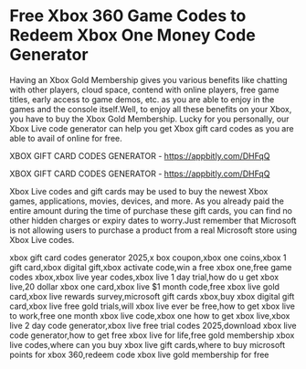 # Free Xbox 360 Game Codes to Redeem Xbox One Money Code Generator

Having an Xbox Gold Membership gives you various benefits like chatting with other players, cloud space, contend with online players, free game titles, early access to game demos, etc. as you are able to enjoy in the games and the console itself.Well, to enjoy all these benefits on your Xbox, you have to buy the Xbox Gold Membership. Lucky for you personally, our Xbox Live code generator can help you get Xbox gift card codes as you are able to avail of online for free.

XBOX GIFT CARD CODES GENERATOR - https://appbitly.com/DHFqQ


XBOX GIFT CARD CODES GENERATOR - https://appbitly.com/DHFqQ

Xbox Live codes and gift cards may be used to buy the newest Xbox games, applications, movies, devices, and more. As you already paid the entire amount during the time of purchase these gift cards, you can find no other hidden charges or expiry dates to worry.Just remember that Microsoft is not allowing users to purchase a product from a real Microsoft store using Xbox Live codes.

xbox gift card codes generator 2025,x box coupon,xbox one coins,xbox 1 gift card,xbox digital gift,xbox activate code,win a free xbox one,free game codes xbox,xbox live year codes,xbox live 1 day trial,how do u get xbox live,20 dollar xbox one card,xbox live $1 month code,free xbox live gold card,xbox live rewards survey,microsoft gift cards xbox,buy xbox digital gift card,xbox live free gold trials,will xbox live ever be free,how to get xbox live to work,free one month xbox live code,xbox one how to get xbox live,xbox live 2 day code generator,xbox live free trial codes 2025,download xbox live code generator,how to get free xbox live for life,free gold membership xbox live codes,where can you buy xbox live gift cards,where to buy microsoft points for xbox 360,redeem code xbox live gold membership for free
